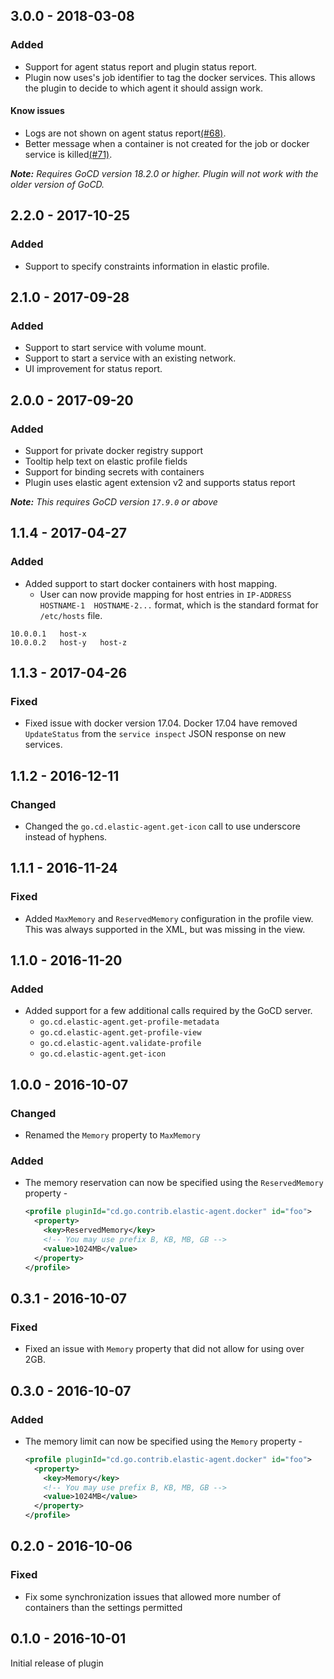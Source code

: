 ## 3.0.0 - 2018-03-08

### Added
- Support for agent status report and plugin status report.
- Plugin now uses's job identifier to tag the docker services. This allows the plugin to decide to which agent it should assign work.

#### Know issues
- Logs are not shown on agent status report[(#68)](https://github.com/gocd-contrib/docker-swarm-elastic-agents/issues/68).
- Better message when a container is not created for the job or docker service is killed[(#71)](https://github.com/gocd-contrib/docker-swarm-elastic-agents/issues/71).

**_Note:_** *Requires GoCD version 18.2.0 or higher. Plugin will not work with the older version of GoCD.*

## 2.2.0 - 2017-10-25

### Added

- Support to specify constraints information in elastic profile.

## 2.1.0 - 2017-09-28

### Added

- Support to start service with volume mount.
- Support to start a service with an existing network.
- UI improvement for status report. 

## 2.0.0 - 2017-09-20

### Added

- Support for private docker registry support
- Tooltip help text on elastic profile fields 
- Support for binding secrets with containers
- Plugin uses elastic agent extension v2 and supports status report

**_Note:_** *_This requires GoCD version `17.9.0` or above_* 

## 1.1.4 - 2017-04-27

### Added

- Added support to start docker containers with host mapping.
  * User can now provide mapping for host entries in `IP-ADDRESS   HOSTNAME-1  HOSTNAME-2...` format, which is the standard format for `/etc/hosts` file.

```
10.0.0.1   host-x
10.0.0.2   host-y   host-z
```

## 1.1.3 - 2017-04-26

### Fixed

- Fixed issue with docker version 17.04. Docker 17.04 have removed `UpdateStatus` from the `service inspect` JSON response on new services.

## 1.1.2 - 2016-12-11

### Changed

- Changed the `go.cd.elastic-agent.get-icon` call to use underscore instead of hyphens.

## 1.1.1 - 2016-11-24

### Fixed

- Added `MaxMemory` and `ReservedMemory` configuration in the profile view. This was always supported in the XML, but was missing in the view.

## 1.1.0 - 2016-11-20

### Added

- Added support for a few additional calls required by the GoCD server.
  * `go.cd.elastic-agent.get-profile-metadata`
  * `go.cd.elastic-agent.get-profile-view`
  * `go.cd.elastic-agent.validate-profile`
  * `go.cd.elastic-agent.get-icon`

## 1.0.0 - 2016-10-07

### Changed

- Renamed the `Memory` property to `MaxMemory`

### Added

- The memory reservation can now be specified using the `ReservedMemory` property -

    ```xml
    <profile pluginId="cd.go.contrib.elastic-agent.docker" id="foo">
      <property>
        <key>ReservedMemory</key>
        <!-- You may use prefix B, KB, MB, GB -->
        <value>1024MB</value>
      </property>
    </profile>
    ```


## 0.3.1 - 2016-10-07

### Fixed

- Fixed an issue with `Memory` property that did not allow for using over 2GB.

## 0.3.0 - 2016-10-07

### Added

- The memory limit can now be specified using the `Memory` property -

    ```xml
    <profile pluginId="cd.go.contrib.elastic-agent.docker" id="foo">
      <property>
        <key>Memory</key>
        <!-- You may use prefix B, KB, MB, GB -->
        <value>1024MB</value>
      </property>
    </profile>
    ```

## 0.2.0 - 2016-10-06

### Fixed

- Fix some synchronization issues that allowed more number of containers than the settings permitted

## 0.1.0 - 2016-10-01

Initial release of plugin

